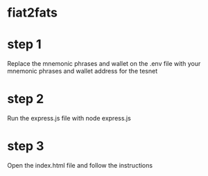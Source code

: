 # fiat2fats

# step 1
Replace the mnemonic phrases and wallet on the .env file with your mnemonic phrases and wallet address for the tesnet

# step 2
Run the express.js file with node express.js

# step 3
Open the index.html file and follow the instructions
